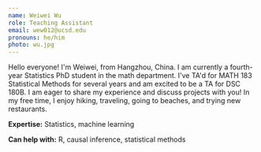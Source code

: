 ```yaml
---
name: Weiwei Wu
role: Teaching Assistant
email: wew012@ucsd.edu
pronouns: he/him
photo: wu.jpg
---
```


Hello everyone! I'm Weiwei, from Hangzhou, China. I am currently a fourth-year Statistics PhD student in the math department. I've TA'd for MATH 183 Statistical Methods for several years and am excited to be a TA for DSC 180B. I am eager to share my experience and discuss projects with you! In my free time, I enjoy hiking, traveling, going to beaches, and trying new restaurants.

**Expertise:** Statistics, machine learning

**Can help with:** R, causal inference, statistical methods